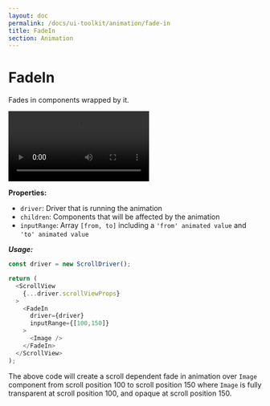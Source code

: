 ```yaml
---
layout: doc
permalink: /docs/ui-toolkit/animation/fade-in
title: FadeIn
section: Animation
---
```


# FadeIn

Fades in components wrapped by it.

<div class="video-screen">
  <video width="280" loop autoplay>
    <source src="/video/examples/03 fade in and out.webm" type="video/webm">
    <source src="/video/examples/03 fade in and out.mp4" type="video/mp4">
  </video>
</div>

**Properties:**

- `driver`: Driver that is running the animation
- `children`: Components that will be affected by the animation
- `inputRange`: Array `[from, to]` including a `'from' animated value` and `'to' animated value`

***Usage:***

```javascript
const driver = new ScrollDriver();

return (
  <ScrollView
    {...driver.scrollViewProps}
  >
    <FadeIn
      driver={driver}
      inputRange={[100,150]}
    >
      <Image />
    </FadeIn>
  </ScrollView>
);
```

The above code will create a scroll dependent fade in animation over `Image` component from scroll position 100 to scroll position 150 where `Image` is fully transparent at scroll position 100, and opaque at scroll position 150.
